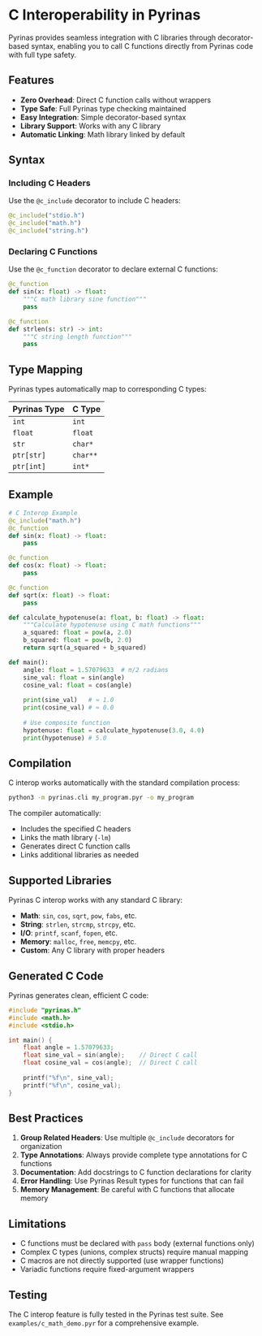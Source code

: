 # C Interoperability in Pyrinas

Pyrinas provides seamless integration with C libraries through decorator-based syntax, enabling you to call C functions directly from Pyrinas code with full type safety.

## Features

- **Zero Overhead**: Direct C function calls without wrappers
- **Type Safe**: Full Pyrinas type checking maintained
- **Easy Integration**: Simple decorator-based syntax
- **Library Support**: Works with any C library
- **Automatic Linking**: Math library linked by default

## Syntax

### Including C Headers

Use the `@c_include` decorator to include C headers:

```python
@c_include("stdio.h")
@c_include("math.h")
@c_include("string.h")
```

### Declaring C Functions

Use the `@c_function` decorator to declare external C functions:

```python
@c_function
def sin(x: float) -> float:
    """C math library sine function"""
    pass

@c_function  
def strlen(s: str) -> int:
    """C string length function"""
    pass
```

## Type Mapping

Pyrinas types automatically map to corresponding C types:

| Pyrinas Type | C Type |
|--------------|--------|
| `int` | `int` |
| `float` | `float` |
| `str` | `char*` |
| `ptr[str]` | `char**` |
| `ptr[int]` | `int*` |

## Example

```python
# C Interop Example
@c_include("math.h")
@c_function
def sin(x: float) -> float:
    pass

@c_function
def cos(x: float) -> float:
    pass

@c_function
def sqrt(x: float) -> float:
    pass

def calculate_hypotenuse(a: float, b: float) -> float:
    """Calculate hypotenuse using C math functions"""
    a_squared: float = pow(a, 2.0)
    b_squared: float = pow(b, 2.0)
    return sqrt(a_squared + b_squared)

def main():
    angle: float = 1.57079633  # π/2 radians
    sine_val: float = sin(angle)
    cosine_val: float = cos(angle)
    
    print(sine_val)   # ≈ 1.0
    print(cosine_val) # ≈ 0.0
    
    # Use composite function
    hypotenuse: float = calculate_hypotenuse(3.0, 4.0)
    print(hypotenuse) # 5.0
```

## Compilation

C interop works automatically with the standard compilation process:

```bash
python3 -m pyrinas.cli my_program.pyr -o my_program
```

The compiler automatically:
- Includes the specified C headers
- Links the math library (`-lm`)
- Generates direct C function calls
- Links additional libraries as needed

## Supported Libraries

Pyrinas C interop works with any standard C library:

- **Math**: `sin`, `cos`, `sqrt`, `pow`, `fabs`, etc.
- **String**: `strlen`, `strcmp`, `strcpy`, etc.
- **I/O**: `printf`, `scanf`, `fopen`, etc.
- **Memory**: `malloc`, `free`, `memcpy`, etc.
- **Custom**: Any C library with proper headers

## Generated C Code

Pyrinas generates clean, efficient C code:

```c
#include "pyrinas.h"
#include <math.h>
#include <stdio.h>

int main() {
    float angle = 1.57079633;
    float sine_val = sin(angle);    // Direct C call
    float cosine_val = cos(angle);  // Direct C call
    
    printf("%f\n", sine_val);
    printf("%f\n", cosine_val);
}
```

## Best Practices

1. **Group Related Headers**: Use multiple `@c_include` decorators for organization
2. **Type Annotations**: Always provide complete type annotations for C functions
3. **Documentation**: Add docstrings to C function declarations for clarity
4. **Error Handling**: Use Pyrinas Result types for functions that can fail
5. **Memory Management**: Be careful with C functions that allocate memory

## Limitations

- C functions must be declared with `pass` body (external functions only)
- Complex C types (unions, complex structs) require manual mapping
- C macros are not directly supported (use wrapper functions)
- Variadic functions require fixed-argument wrappers

## Testing

The C interop feature is fully tested in the Pyrinas test suite. See `examples/c_math_demo.pyr` for a comprehensive example.